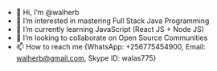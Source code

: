- 👋 Hi, I’m @walherb
- 👀 I’m interested in mastering Full Stack Java Programming
- 🌱 I’m currently learning JavaScript (React JS + Node JS)
- 💞️ I’m looking to collaborate on Open Source Communities
- 📫 How to reach me {WhatsApp: +256775454900, Email: walherb@gmail.com, Skype ID: walas775}

<!---
walherb/walherb is a ✨ special ✨ repository because its `README.md` (this file) appears on your GitHub profile.
You can click the Preview link to take a look at your changes.
--->

